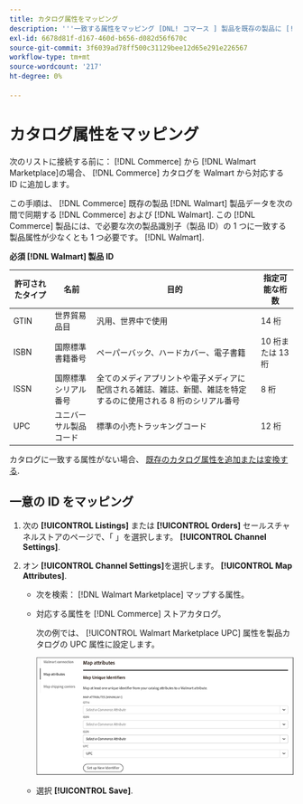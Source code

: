 ```yaml
---
title: カタログ属性をマッピング
description: '''一致する属性をマッピング [DNL! コマース ] 製品を既存の製品に [!DNL Walmart Marketplace] リストと同期，データ間 [!DNL Channel Manager] および [!DNL Walmart].`'
exl-id: 6678d81f-d167-460d-b656-d082d56f670c
source-git-commit: 3f6039ad78ff500c31129bee12d65e291e226567
workflow-type: tm+mt
source-wordcount: '217'
ht-degree: 0%

---
```


# カタログ属性をマッピング

次のリストに接続する前に： [!DNL Commerce] から [!DNL Walmart Marketplace]の場合、 [!DNL Commerce] カタログを Walmart から対応する ID に追加します。

この手順は、 [!DNL Commerce] 既存の製品 [!DNL Walmart] 製品データを次の間で同期する [!DNL Commerce] および [!DNL Walmart]. この [!DNL Commerce] 製品には、で必要な次の製品識別子（製品 ID）の 1 つに一致する製品属性が少なくとも 1 つ必要です。 [!DNL Walmart].

**必須 [!DNL Walmart] 製品 ID**

| **許可されたタイプ** | **名前** | **目的** | **指定可能な桁数** |
|-------------------|--------------------------------------|--------------------------------------------------------------------------------------------------------------------------------------------------|-----------------------|
| GTIN | 世界貿易品目 | 汎用、世界中で使用 | 14 桁 |
| ISBN | 国際標準書籍番号 | ペーパーバック、ハードカバー、電子書籍 | 10 桁または 13 桁 |
| ISSN | 国際標準シリアル番号 | 全てのメディアプリントや電子メディアに配信される雑誌、雑誌、新聞、雑誌を特定するのに使用される 8 桁のシリアル番号 | 8 桁 |
| UPC | ユニバーサル製品コード | 標準の小売トラッキングコード | 12 桁 |

カタログに一致する属性がない場合、 [既存のカタログ属性を追加または変換する](https://docs.magento.com/user-guide/catalog/product-attributes.html).

## 一意の ID をマッピング

1. 次の **[!UICONTROL Listings]** または **[!UICONTROL Orders]** セールスチャネルストアのページで、「 」を選択します。 **[!UICONTROL Channel Settings]**.

1. オン **[!UICONTROL Channel Settings]**&#x200B;を選択します。 **[!UICONTROL Map Attributes]**.

   - 次を検索： [!DNL Walmart Marketplace] マップする属性。

   - 対応する属性を [!DNL Commerce] ストアカタログ。

      次の例では、 [!UICONTROL Walmart Marketplace UPC] 属性を製品カタログの UPC 属性に設定します。

      ![製品一致条件の属性をマッピング](assets/products-map-attributes-for-match.png)

   - 選択 **[!UICONTROL Save]**.


